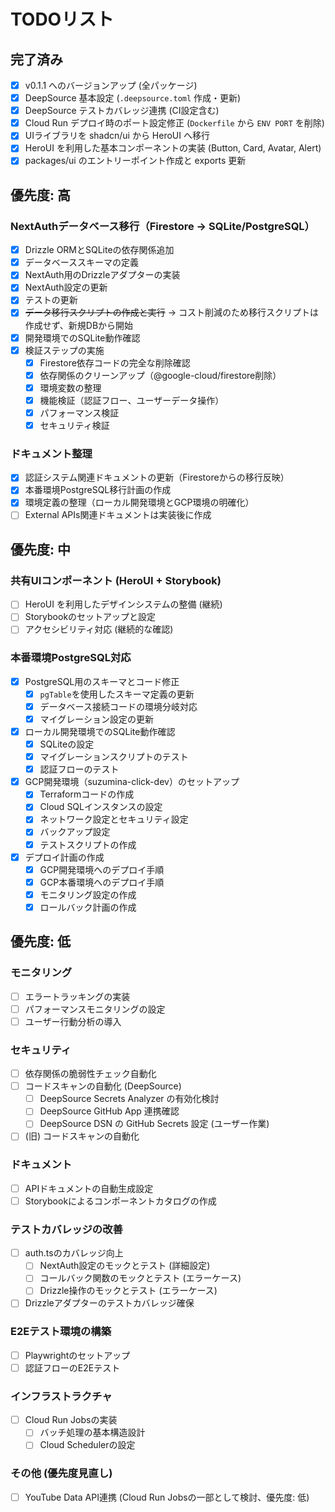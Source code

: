 # TODOリスト

## 完了済み

- [x] v0.1.1 へのバージョンアップ (全パッケージ)
- [x] DeepSource 基本設定 (`.deepsource.toml` 作成・更新)
- [x] DeepSource テストカバレッジ連携 (CI設定含む)
- [x] Cloud Run デプロイ時のポート設定修正 (`Dockerfile` から `ENV PORT` を削除)
- [x] UIライブラリを shadcn/ui から HeroUI へ移行
- [x] HeroUI を利用した基本コンポーネントの実装 (Button, Card, Avatar, Alert)
- [x] packages/ui のエントリーポイント作成と exports 更新

## 優先度: 高

### NextAuthデータベース移行（Firestore → SQLite/PostgreSQL）

- [x] Drizzle ORMとSQLiteの依存関係追加
- [x] データベーススキーマの定義
- [x] NextAuth用のDrizzleアダプターの実装
- [x] NextAuth設定の更新
- [x] テストの更新
- [x] ~~データ移行スクリプトの作成と実行~~ → コスト削減のため移行スクリプトは作成せず、新規DBから開始
- [x] 開発環境でのSQLite動作確認
- [x] 検証ステップの実施
  - [x] Firestore依存コードの完全な削除確認
  - [x] 依存関係のクリーンアップ（@google-cloud/firestore削除）
  - [x] 環境変数の整理
  - [x] 機能検証（認証フロー、ユーザーデータ操作）
  - [x] パフォーマンス検証
  - [x] セキュリティ検証

### ドキュメント整理

- [x] 認証システム関連ドキュメントの更新（Firestoreからの移行反映）
- [x] 本番環境PostgreSQL移行計画の作成
- [x] 環境定義の整理（ローカル開発環境とGCP環境の明確化）
- [ ] External APIs関連ドキュメントは実装後に作成

## 優先度: 中

### 共有UIコンポーネント (HeroUI + Storybook)

- [ ] HeroUI を利用したデザインシステムの整備 (継続)
- [ ] Storybookのセットアップと設定
- [ ] アクセシビリティ対応 (継続的な確認)

### 本番環境PostgreSQL対応

- [x] PostgreSQL用のスキーマとコード修正
  - [x] `pgTable`を使用したスキーマ定義の更新
  - [x] データベース接続コードの環境分岐対応
  - [x] マイグレーション設定の更新
- [x] ローカル開発環境でのSQLite動作確認
  - [x] SQLiteの設定
  - [x] マイグレーションスクリプトのテスト
  - [x] 認証フローのテスト
- [x] GCP開発環境（suzumina-click-dev）のセットアップ
  - [x] Terraformコードの作成
  - [x] Cloud SQLインスタンスの設定
  - [x] ネットワーク設定とセキュリティ設定
  - [x] バックアップ設定
  - [x] テストスクリプトの作成
- [x] デプロイ計画の作成
  - [x] GCP開発環境へのデプロイ手順
  - [x] GCP本番環境へのデプロイ手順
  - [x] モニタリング設定の作成
  - [x] ロールバック計画の作成

## 優先度: 低

### モニタリング

- [ ] エラートラッキングの実装
- [ ] パフォーマンスモニタリングの設定
- [ ] ユーザー行動分析の導入

### セキュリティ

- [ ] 依存関係の脆弱性チェック自動化
- [ ] コードスキャンの自動化 (DeepSource)
  - [ ] DeepSource Secrets Analyzer の有効化検討
  - [ ] DeepSource GitHub App 連携確認
  - [ ] DeepSource DSN の GitHub Secrets 設定 (ユーザー作業)
- [ ] (旧) コードスキャンの自動化

### ドキュメント

- [ ] APIドキュメントの自動生成設定
- [ ] Storybookによるコンポーネントカタログの作成

### テストカバレッジの改善

- [ ] auth.tsのカバレッジ向上
  - [ ] NextAuth設定のモックとテスト (詳細設定)
  - [ ] コールバック関数のモックとテスト (エラーケース)
  - [ ] Drizzle操作のモックとテスト (エラーケース)
- [ ] Drizzleアダプターのテストカバレッジ確保

### E2Eテスト環境の構築

- [ ] Playwrightのセットアップ
- [ ] 認証フローのE2Eテスト

### インフラストラクチャ

- [ ] Cloud Run Jobsの実装
  - [ ] バッチ処理の基本構造設計
  - [ ] Cloud Schedulerの設定

### その他 (優先度見直し)

- [ ] YouTube Data API連携 (Cloud Run Jobsの一部として検討、優先度: 低)
